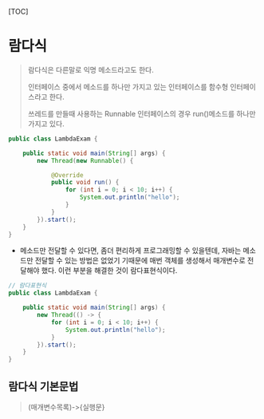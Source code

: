 [TOC]



# 람다식

> 람다식은 다른말로 익명 메소드라고도 한다.
>
> 인터페이스 중에서 메소드를 하나만 가지고 있는 인터페이스를 함수형 인터페이스라고 한다.
>
> 쓰레드를 만들때 사용하는 Runnable 인터페이스의 경우 run()메소드를 하나만 가지고 있다.

```java
public class LambdaExam {

    public static void main(String[] args) {
        new Thread(new Runnable() {

            @Override
            public void run() {
                for (int i = 0; i < 10; i++) {
                    System.out.println("hello");
                }
            }
        }).start();
    }
}
```

- 메소드만 전달할 수 있다면, 좀더 편리하게 프로그래밍할 수 있을텐데, 자바는 메소드만 전달할 수 있는 방법은 없었기 기때문에 매번 객체를 생성해서 매개변수로 전달해야 했다. 이런 부분을 해결한 것이 람다표현식이다.

```java
// 람다표현식
public class LambdaExam {

    public static void main(String[] args) {
        new Thread(() -> {
            for (int i = 0; i < 10; i++) {
                System.out.println("hello");
            }
        }).start();
    }
}
```



## 람다식 기본문법

> (매개변수목록)->{실행문}

